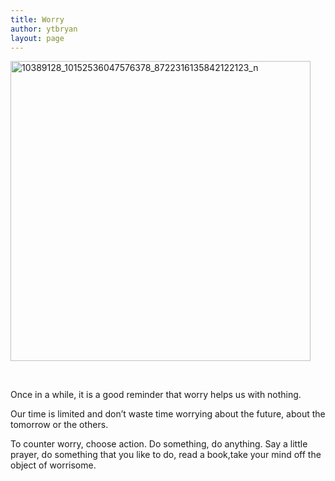```yaml
---
title: Worry
author: ytbryan
layout: page
---
```

[<img class="alignnone size-full wp-image-2256" src="http://ytbryan.com/wp-content/uploads/2014/11/10389128_10152536047576378_8722316135842122123_n.jpg" alt="10389128_10152536047576378_8722316135842122123_n" width="480" height="480" />][1]

&nbsp;

Once in a while, it is a good reminder that worry helps us with nothing.

Our time is limited and don&#8217;t waste time worrying about the future, about the tomorrow or the others.

To counter worry, choose action. Do something, do anything. Say a little prayer, do something that you like to do, read a book,take your mind off the object of worrisome.

 [1]: http://ytbryan.com/wp-content/uploads/2014/11/10389128_10152536047576378_8722316135842122123_n.jpg